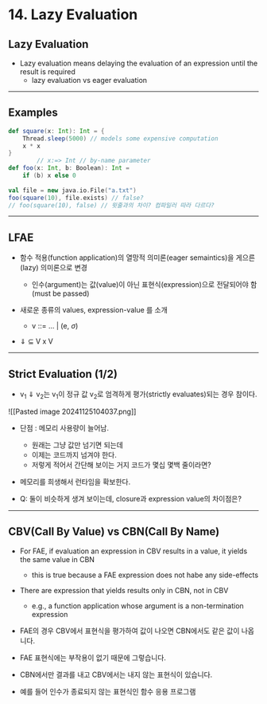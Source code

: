 # 14. Lazy Evaluation
## Lazy Evaluation
- Lazy evaluation means delaying the evaluation of an expression until the result is required
	- lazy evaluation vs eager evaluation

---
## Examples
```scala
def square(x: Int): Int = { 
	Thread.sleep(5000) // models some expensive computation 
	x * x 
} 
		// x:=> Int // by-name parameter
def foo(x: Int, b: Boolean): Int = 
	if (b) x else 0 
	
val file = new java.io.File("a.txt") 
foo(square(10), file.exists) // false?
// foo(square(10), false) // 윗줄과의 차이? 컴파일러 따라 다르다?
```

---
## LFAE
- 함수 적용(function application)의 열망적 의미론(eager semaintics)을 게으른(lazy) 의미론으로 변경
	- 인수(argument)는 값(value)이 아닌 표현식(expression)으로 전달되어야 함(must be passed)

- 새로운 종류의 values, expression-value 를 소개
	- v ::= ... | (e, $\sigma$)

- $\Downarrow$ $\subseteq$ V x V  

---
## Strict Evaluation (1/2)
- v<sub>1</sub> $\Downarrow$ v<sub>2</sub>는 v<sub>1</sub>이 정규 값 v<sub>2</sub>로 엄격하게 평가(strictly evaluates)되는 경우 참이다.

![[Pasted image 20241125104037.png]]

- 단점 : 메모리 사용량이 늘어남.
	- 원래는 그냥 값만 넘기면 되는데
	- 이제는 코드까지 넘겨야 한다.
	- 저렇게 적어서 간단해 보이는 거지 코드가 몇십 몇백 줄이라면?

- 메모리를 희생해서 런타임을 확보한다.

- Q: 둘이 비슷하게 생겨 보이는데, closure과 expression value의 차이점은?

---
## CBV(Call By Value) vs CBN(Call By Name)
- For FAE, if evaluation an expression in CBV results in a value, it yields the same value in CBN
	- this is true because a FAE expression does not habe any side-effects

- There are expression that yields results only in CBN, not in CBV
	- e.g., a function application whose argument is a non-termination expression

- FAE의 경우 CBV에서 표현식을 평가하여 값이 나오면 CBN에서도 같은 값이 나옵니다.
- FAE 표현식에는 부작용이 없기 때문에 그렇습니다.

- CBN에서만 결과를 내고 CBV에서는 내지 않는 표현식이 있습니다.
- 예를 들어 인수가 종료되지 않는 표현식인 함수 응용 프로그램